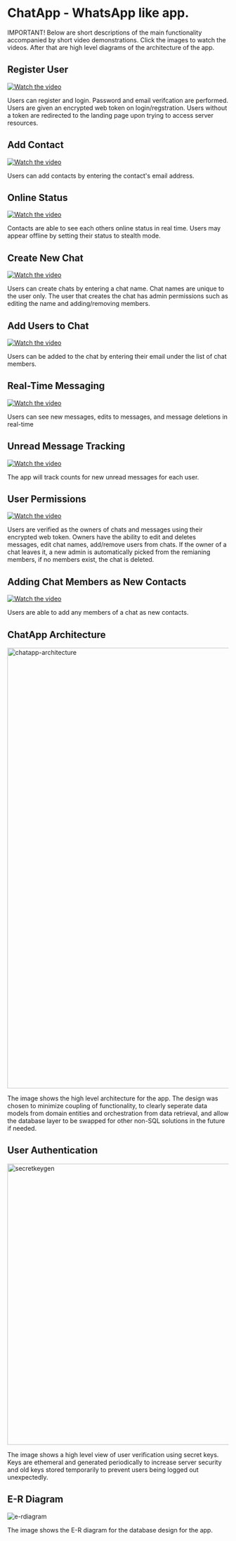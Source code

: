 <h1>ChatApp - WhatsApp like app.</h1>

<p>IMPORTANT! Below are short descriptions of the main functionality accompanied by short video demonstrations. Click the images to watch the videos. After that are high level diagrams of the architecture of the app.</p>

<h2>Register User</h2>

[![Watch the video](https://img.youtube.com/vi/MoZRt9O_67c/hqdefault.jpg)](https://www.youtube.com/watch?v=MoZRt9O_67c)

<p>Users can register and login. Password and email verifcation are performed. Users are given an encrypted web token on login/regstration. Users without a token are redirected to the landing page upon trying to access server resources.</p>

<h2>Add Contact</h2>

[![Watch the video](https://img.youtube.com/vi/XLF5jOyDFWg/hqdefault.jpg)](https://www.youtube.com/watch?v=XLF5jOyDFWg)

<p>Users can add contacts by entering the contact's email address.</p>

<h2>Online Status</h2>

[![Watch the video](https://img.youtube.com/vi/X5zlCl32LCw/hqdefault.jpg)](https://www.youtube.com/watch?v=X5zlCl32LCw)

<p>Contacts are able to see each others online status in real time. Users may appear offline by setting their status to stealth mode.</p>

<h2>Create New Chat</h2>

[![Watch the video](https://img.youtube.com/vi/L8zrmb52pho/hqdefault.jpg)](https://www.youtube.com/watch?v=L8zrmb52pho)

<p>Users can create chats by entering a chat name. Chat names are unique to the user only. The user that creates the chat has admin permissions such as editing the name and adding/removing members.</p>

<h2>Add Users to Chat</h2>

[![Watch the video](https://img.youtube.com/vi/0f6sfHE9vwE/hqdefault.jpg)](https://www.youtube.com/watch?v=0f6sfHE9vwE)

<p>Users can be added to the chat by entering their email under the list of chat members.</p>

<h2>Real-Time Messaging</h2>

[![Watch the video](https://img.youtube.com/vi/pisHYtknUJ0/hqdefault.jpg)](https://www.youtube.com/watch?v=pisHYtknUJ0)

<p>Users can see new messages, edits to messages, and message deletions in real-time</p>

<h2>Unread Message Tracking</h2>

[![Watch the video](https://img.youtube.com/vi/piBxBzaGaqo/hqdefault.jpg)](https://www.youtube.com/watch?v=piBxBzaGaqo)

<p>The app will track counts for new unread messages for each user. </p> 

<h2>User Permissions</h2>

[![Watch the video](https://img.youtube.com/vi/cRwuk0wtSlo/hqdefault.jpg)](https://www.youtube.com/watch?v=cRwuk0wtSlo)

<p>Users are verified as the owners of chats and messages using their encrypted web token. Owners have the ability to edit and deletes messages, edit chat names, add/remove users from chats. If the owner of a chat leaves it, a new admin is automatically picked from the remianing members, if no members exist, the chat is deleted.</p>

<h2>Adding Chat Members as New Contacts</h2>

[![Watch the video](https://img.youtube.com/vi/gFTw9vpm8yg/hqdefault.jpg)](https://www.youtube.com/watch?v=gFTw9vpm8yg)

<p>Users are able to add any members of a chat as new contacts.</p>

<h2>ChatApp Architecture</h2>

<img width="1345" height="1000" alt="chatapp-architecture" src="https://github.com/user-attachments/assets/d32087e7-635d-429e-8bc4-0f9120154957" />

<p>The image shows the high level architecture for the app. The design was chosen to minimize coupling of functionality, to clearly seperate data models from domain entities and orchestration from data retrieval, and allow the database layer to be swapped for other non-SQL solutions in the future if needed.</p>

<h2>User Authentication</h2>

<img width="1549" height="638" alt="secretkeygen" src="https://github.com/user-attachments/assets/e9a855b2-0ca1-4f32-b07f-b97023e59d4e" />

<p>The image shows a high level view of user verification using secret keys. Keys are ethemeral and generated periodically to increase server security and old keys stored temporarily to prevent users being logged out unexpectedly.</p>

<h2>E-R Diagram</h2>

![e-rdiagram](https://github.com/user-attachments/assets/fec07f66-ac7a-4e6b-a22f-6a4f74785a7a)

<p>The image shows the E-R diagram for the database design for the app.</p>
